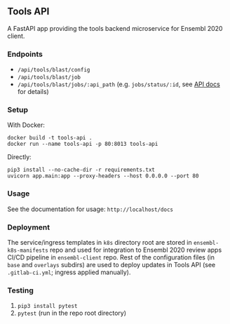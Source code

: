 ## Tools API

A FastAPI app providing the tools backend microservice for Ensembl 2020 client.

### Endpoints

- `/api/tools/blast/config`
- `/api/tools/blast/job`
- `/api/tools/blast/jobs/:api_path` (e.g. `jobs/status/:id`, see [API docs]('https://www.ebi.ac.uk/Tools/common/tools/help/index.html?tool=ncbiblast') for details)

### Setup

With Docker:
```
docker build -t tools-api .
docker run --name tools-api -p 80:8013 tools-api
```
Directly:
```
pip3 install --no-cache-dir -r requirements.txt
uvicorn app.main:app --proxy-headers --host 0.0.0.0 --port 80
```
### Usage

See the documentation for usage: `http://localhost/docs`

### Deployment

The service/ingress templates in `k8s` directory root are stored in `ensembl-k8s-manifests` repo and used for integration to Ensembl 2020 review apps CI/CD pipeline in `ensembl-client` repo. Rest of the configuration files (in `base` and `overlays` subdirs) are used to deploy updates in Tools API (see `.gitlab-ci.yml`; ingress applied manually).

### Testing

1. `pip3 install pytest`
2. `pytest` (run in the repo root directory)